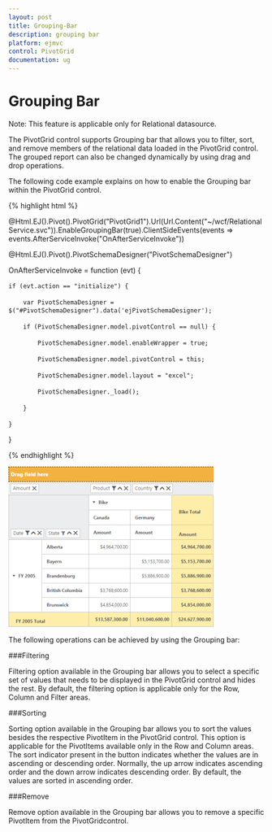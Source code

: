 ```yaml
---
layout: post
title: Grouping-Bar
description: grouping bar
platform: ejmvc
control: PivotGrid
documentation: ug
---
```


# Grouping Bar

Note: This feature is applicable only for Relational datasource.

The PivotGrid control supports Grouping bar that allows you to filter, sort, and remove members of the relational data loaded in the PivotGrid control. The grouped report can also be changed dynamically by using drag and drop operations.

The following code example explains on how to enable the Grouping bar within the PivotGrid control.

{% highlight html %}

@Html.EJ().Pivot().PivotGrid("PivotGrid1").Url(Url.Content("~/wcf/RelationalService.svc")).EnableGroupingBar(true).ClientSideEvents(events => events.AfterServiceInvoke("OnAfterServiceInvoke"))

@Html.EJ().Pivot().PivotSchemaDesigner("PivotSchemaDesigner")



OnAfterServiceInvoke = function (evt) {

    if (evt.action == "initialize") {

        var PivotSchemaDesigner = $("#PivotSchemaDesigner").data('ejPivotSchemaDesigner');

        if (PivotSchemaDesigner.model.pivotControl == null) {

            PivotSchemaDesigner.model.enableWrapper = true;

            PivotSchemaDesigner.model.pivotControl = this;

            PivotSchemaDesigner.model.layout = "excel";

            PivotSchemaDesigner._load();

        }

    }

}

{% endhighlight %}

![](Grouping-Bar_images/Grouping-Bar_img1.png)





The following operations can be achieved by using the Grouping bar:

###Filtering

Filtering option available in the Grouping bar allows you to select a specific set of values that needs to be displayed in the PivotGrid control and hides the rest. By default, the filtering option is applicable only for the Row, Column and Filter areas.

###Sorting

Sorting option available in the Grouping bar allows you to sort the values besides the respective PivotItem in the PivotGrid control. This option is applicable for the PivotItems available only in the Row and Column areas. The sort indicator present in the button indicates whether the values are in ascending or descending order. Normally, the up arrow indicates ascending order and the down arrow indicates descending order. By default, the values are sorted in ascending order.

###Remove

Remove option available in the Grouping bar allows you to remove a specific PivotItem from the PivotGridcontrol.

